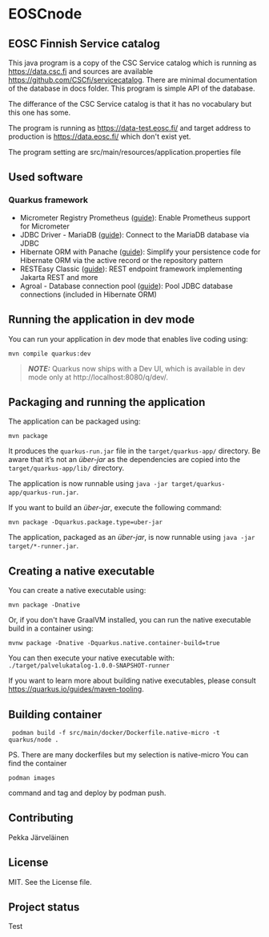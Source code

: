 # EOSCnode
## EOSC Finnish Service catalog

This java program is a copy of the CSC Service catalog which is running as https://data.csc.fi and sources are available https://github.com/CSCfi/servicecatalog.
There are minimal documentation of the database in docs folder. This program is simple API of the database.

The differance of the CSC  Service catalog is that it has no vocabulary but this one has some.

The program is running as https://data-test.eosc.fi/ and target address to production is https://data.eosc.fi/ which don't exist yet.

The program setting are src/main/resources/application.properties file

## Used software

### Quarkus framework

- Micrometer Registry Prometheus ([guide](https://quarkus.io/guides/micrometer)): Enable Prometheus support for Micrometer
- JDBC Driver - MariaDB ([guide](https://quarkus.io/guides/datasource)): Connect to the MariaDB database via JDBC
- Hibernate ORM with Panache ([guide](https://quarkus.io/guides/hibernate-orm-panache)): Simplify your persistence code
 for Hibernate ORM via the active record or the repository pattern
- RESTEasy Classic ([guide](https://quarkus.io/guides/resteasy)): REST endpoint framework implementing Jakarta REST and
 more
- Agroal - Database connection pool ([guide](https://quarkus.io/guides/datasource)): Pool JDBC database connections (included in Hibernate ORM)


## Running the application in dev mode

You can run your application in dev mode that enables live coding using:
```shell script
mvn compile quarkus:dev
```

> **_NOTE:_**  Quarkus now ships with a Dev UI, which is available in dev mode only at http://localhost:8080/q/dev/.

## Packaging and running the application

The application can be packaged using:
```shell script
mvn package
```
It produces the `quarkus-run.jar` file in the `target/quarkus-app/` directory.
Be aware that it’s not an _über-jar_ as the dependencies are copied into the `target/quarkus-app/lib/` directory.

The application is now runnable using `java -jar target/quarkus-app/quarkus-run.jar`.

If you want to build an _über-jar_, execute the following command:
```shell script
mvn package -Dquarkus.package.type=uber-jar
```

The application, packaged as an _über-jar_, is now runnable using `java -jar target/*-runner.jar`.

## Creating a native executable

You can create a native executable using: 
```shell script
mvn package -Dnative
```

Or, if you don't have GraalVM installed, you can run the native executable build in a container using: 
```shell script
mvnw package -Dnative -Dquarkus.native.container-build=true
```

You can then execute your native executable with: `./target/palvelukatalog-1.0.0-SNAPSHOT-runner`

If you want to learn more about building native executables, please consult https://quarkus.io/guides/maven-tooling.

## Building container
```shell script
 podman build -f src/main/docker/Dockerfile.native-micro -t quarkus/node .
```

PS. There are many dockerfiles but my selection is native-micro
You can find the container
```shell script
podman images
```
command and tag and deploy by podman push. 

## Contributing

Pekka Järveläinen

## License

MIT. See the License file.

## Project status

Test
